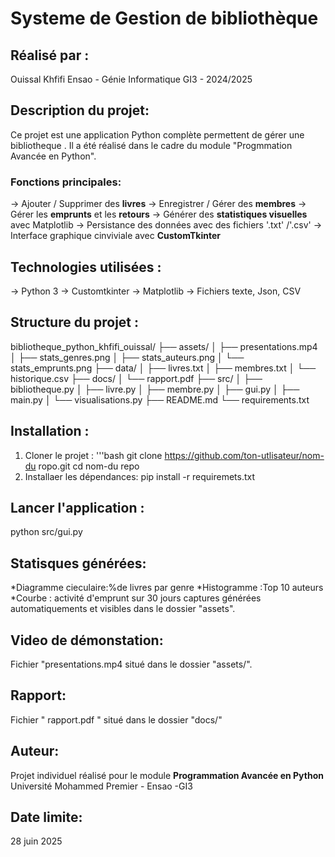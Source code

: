 # Systeme de Gestion  de bibliothèque

## Réalisé par :
Ouissal Khfifi
Ensao - Génie Informatique GI3 - 2024/2025

## Description du projet:
Ce projet est une application Python complète permettent  de gérer une bibliotheque .
Il a été réalisé dans le cadre du module "Progmmation Avancée en Python".

### Fonctions principales:
-> Ajouter / Supprimer des **livres**
-> Enregistrer / Gérer des **membres**
-> Gérer les **emprunts** et les **retours**
-> Générer des **statistiques visuelles** avec Matplotlib 
-> Persistance des données avec des fichiers '.txt' /'.csv'
-> Interface graphique cinviviale avec **CustomTkinter**

## Technologies utilisées :
-> Python 3
-> Customtkinter
-> Matplotlib
-> Fichiers texte, Json, CSV

## Structure du projet :
bibliotheque_python_khfifi_ouissal/
├── assets/
│   ├── presentations.mp4
│   ├── stats_genres.png
│   ├── stats_auteurs.png
│   └── stats_emprunts.png
├── data/
│   ├── livres.txt
│   ├── membres.txt
│   └── historique.csv
├── docs/
│   └── rapport.pdf
├── src/
│   ├── bibliotheque.py
│   ├── livre.py
│   ├── membre.py
│   ├── gui.py
│   ├── main.py
│   └── visualisations.py
├── README.md
└── requirements.txt
## Installation :
1. Cloner le projet :
'''bash
git clone https://github.com/ton-utlisateur/nom-du ropo.git
cd nom-du repo
2. Installaer les dépendances:
pip install -r requiremets.txt
## Lancer l'application :
python src/gui.py
## Statisques générées:
*Diagramme cieculaire:%de livres par genre
*Histogramme :Top 10 auteurs
*Courbe : activité d'emprunt sur 30 jours
captures générées automatiquements et visibles dans le dossier "assets".
## Video de démonstation:
Fichier "presentations.mp4 situé dans le dossier "assets/".
## Rapport:
Fichier " rapport.pdf " situé dans le dossier "docs/"
## Auteur:
Projet individuel réalisé pour le module **Programmation Avancée en Python**
Université Mohammed Premier - Ensao -GI3

## Date limite:
28 juin 2025